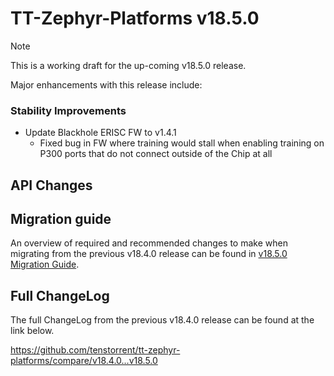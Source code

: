# TT-Zephyr-Platforms v18.5.0

> [!NOTE]
> This is a working draft for the up-coming v18.5.0 release.

[comment]: <> (We are pleased to announce the release of TT Zephyr Platforms firmware version 18.5.0 🥳🎉.)

Major enhancements with this release include:

[comment]: <> (H3 Performance Improvements, if applicable)
[comment]: <> (H3 New and Experimental Features, if applicable)
[comment]: <> (H3 External Project Collaboration Efforts, if applicable)

### Stability Improvements

* Update Blackhole ERISC FW to v1.4.1
  * Fixed bug in FW where training would stall when enabling training on P300 ports that do not connect
    outside of the Chip at all

[comment]: <> (H1 Security vulnerabilities fixed?)

## API Changes

[comment]: <> (H3 Removed APIs, H3 Deprecated APIs, H3 New APIs, if applicable)

[comment]: <> (UL PCIe)
[comment]: <> (UL DDR)
[comment]: <> (UL Ethernet)
[comment]: <> (UL Telemetry)
[comment]: <> (UL Debug / Developer Features)
[comment]: <> (UL Drivers)
[comment]: <> (UL Libraries)

[comment]: <> (H2 New Samples, if applicable)

[comment]: <> (UL PCIe)
[comment]: <> (UL DDR)
[comment]: <> (UL Ethernet)
[comment]: <> (UL Telemetry)
[comment]: <> (UL Debug / Developer Features)
[comment]: <> (UL Drivers)
[comment]: <> (UL Libraries)

[comment]: <> (H2 Other Notable Changes, if applicable)

[comment]: <> (UL PCIe)
[comment]: <> (UL DDR)
[comment]: <> (UL Ethernet)
[comment]: <> (UL Telemetry)
[comment]: <> (UL Debug / Developer Features)
[comment]: <> (UL Drivers)
[comment]: <> (UL Libraries)

[comment]: <> (H2 New Boards, if applicable)

[comment]: <> (Converted GPIO library driver to Zephyr driver)

## Migration guide

An overview of required and recommended changes to make when migrating from the previous v18.4.0 release can be found in [v18.5.0 Migration Guide](https://github.com/tenstorrent/tt-zephyr-platforms/tree/main/doc/release/migration-guide-v18.5.0.md).

## Full ChangeLog

The full ChangeLog from the previous v18.4.0 release can be found at the link below.

https://github.com/tenstorrent/tt-zephyr-platforms/compare/v18.4.0...v18.5.0

